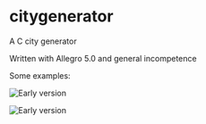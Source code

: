 # citygenerator
A C city generator 

Written with Allegro 5.0 and general incompetence

Some examples:  


![Early version](https://i.imgur.com/WHZdBJu.png)

![Early version](https://i.imgur.com/tDuiyTj.png)
